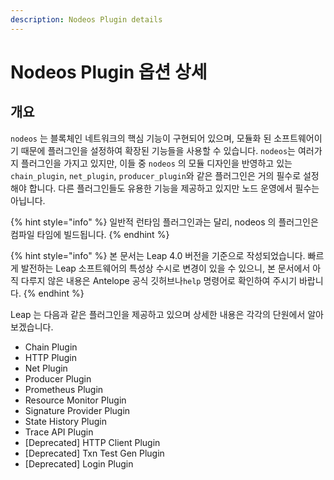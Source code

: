 ```yaml
---
description: Nodeos Plugin details
---
```


# Nodeos Plugin 옵션 상세

## 개요

`nodeos` 는 블록체인 네트워크의 핵심 기능이 구현되어 있으며, 모듈화 된 소프트웨어이기 때문에 플러그인을 설정하여 확장된 기능들을 사용할 수 있습니다. `nodeos`는 여러가지 플러그인을 가지고 있지만, 이들 중 `nodeos` 의 모듈 디자인을 반영하고 있는 `chain_plugin`, `net_plugin`, `producer_plugin`와 같은 플러그인은 거의 필수로 설정해야 합니다. 다른 플러그인들도 유용한 기능을 제공하고 있지만 노드 운영에서 필수는 아닙니다.

{% hint style="info" %}
일반적 런타임 플러그인과는 달리, nodeos 의 플러그인은 컴파일 타임에 빌드됩니다.
{% endhint %}

{% hint style="info" %}
본 문서는 Leap 4.0 버전을 기준으로 작성되었습니다. 빠르게 발전하는 Leap 소프트웨어의 특성상 수시로 변경이 있을 수 있으니, 본 문서에서 아직 다루지 않은 내용은 Antelope 공식 깃허브나`help` 명령어로 확인하여 주시기 바랍니다.
{% endhint %}

Leap 는 다음과 같은 플러그인을 제공하고 있으며 상세한 내용은 각각의 단원에서 알아보겠습니다.

* Chain Plugin
* HTTP Plugin
* Net Plugin
* Producer Plugin
* Prometheus Plugin
* Resource Monitor Plugin
* Signature Provider Plugin
* State History Plugin
* Trace API Plugin&#x20;
* \[Deprecated] HTTP Client Plugin&#x20;
* \[Deprecated] Txn Test Gen Plugin
* \[Deprecated] Login Plugin
